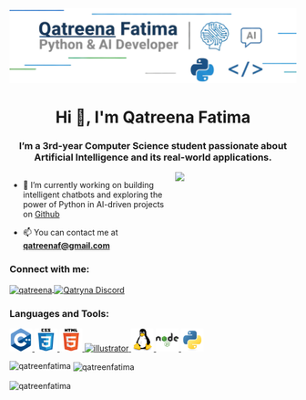 ![logo](https://github.com/QatreenFatima/Qatreena_Fatima/blob/main/image1.png)
<h1 align="center">Hi 👋, I'm Qatreena Fatima</h1>
<h3 align="center">I’m a 3rd-year Computer Science student passionate about Artificial Intelligence and its real-world applications.</h3>

<div style="display: flex; align-items: flex-start; justify-content: space-between;">

<div align="left">

- 🔭 I’m currently working on building intelligent chatbots and exploring the power of Python in AI-driven projects on [Github](https://github.com/QatreenFatima/)

- 📫 You can contact me at **qatreenaf@gmail.com**

<h3>Connect with me:</h3>

<a href="https://instagram.com/qatreena" target="blank">
  <img align="center" src="https://raw.githubusercontent.com/rahuldkjain/github-profile-readme-generator/master/src/images/icons/Social/instagram.svg" alt="qatreena" height="30" width="40" />
</a>
<a href="https://discord.gg/Qatryna Discord" target="blank">
  <img align="center" src="https://raw.githubusercontent.com/rahuldkjain/github-profile-readme-generator/master/src/images/icons/Social/discord.svg" alt="Qatryna Discord" height="30" width="40" />
</a>

</div>

<img align="right" src="https://user-images.githubusercontent.com/74038190/221352989-518609ab-b4d1-459e-929f-a08cd2bd9b3c.gif"  width="600"/>

</div>



<h3 align="left">Languages and Tools:</h3>
<p align="left"> <a href="https://www.w3schools.com/cpp/" target="_blank" rel="noreferrer"> <img src="https://raw.githubusercontent.com/devicons/devicon/master/icons/cplusplus/cplusplus-original.svg" alt="cplusplus" width="40" height="40"/> </a> <a href="https://www.w3schools.com/css/" target="_blank" rel="noreferrer"> <img src="https://raw.githubusercontent.com/devicons/devicon/master/icons/css3/css3-original-wordmark.svg" alt="css3" width="40" height="40"/> </a> <a href="https://www.w3.org/html/" target="_blank" rel="noreferrer"> <img src="https://raw.githubusercontent.com/devicons/devicon/master/icons/html5/html5-original-wordmark.svg" alt="html5" width="40" height="40"/> </a> <a href="https://www.adobe.com/in/products/illustrator.html" target="_blank" rel="noreferrer"> <img src="https://www.vectorlogo.zone/logos/adobe_illustrator/adobe_illustrator-icon.svg" alt="illustrator" width="40" height="40"/> </a> <a href="https://www.linux.org/" target="_blank" rel="noreferrer"> <img src="https://raw.githubusercontent.com/devicons/devicon/master/icons/linux/linux-original.svg" alt="linux" width="40" height="40"/> </a> <a href="https://nodejs.org" target="_blank" rel="noreferrer"> <img src="https://raw.githubusercontent.com/devicons/devicon/master/icons/nodejs/nodejs-original-wordmark.svg" alt="nodejs" width="40" height="40"/> </a> <a href="https://www.python.org" target="_blank" rel="noreferrer"> <img src="https://raw.githubusercontent.com/devicons/devicon/master/icons/python/python-original.svg" alt="python" width="40" height="40"/> </a> </p>

<p><img align="left" src="https://github-readme-stats.vercel.app/api/top-langs?username=qatreenfatima&show_icons=true&locale=en&layout=compact" alt="qatreenfatima" /></p>

<p>&nbsp;<img align="center" src="https://github-readme-stats.vercel.app/api?username=qatreenfatima&show_icons=true&locale=en" alt="qatreenfatima" /></p>

<p><img align="center" src="https://github-readme-streak-stats.herokuapp.com/?user=qatreenfatima&" alt="qatreenfatima" /></p>
